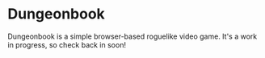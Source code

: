# Dungeonbook

Dungeonbook is a simple browser-based roguelike video game. It's a work in 
progress, so check back in soon!